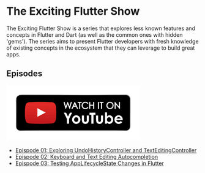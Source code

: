 # The Exciting Flutter Show

The Exciting Flutter Show is a series that explores less known features and concepts in Flutter and Dart (as well as the common ones with hidden 'gems'). The series aims to present Flutter developers with fresh knowledge of existing concepts in the ecosystem that they can leverage to build great apps.

## Episodes

[![alt text][1.1]][1]

[1.1]: https://raw.githubusercontent.com/Crazelu/TheExcitingFlutterShow/main/assets/youtube.png (Watch on YouTube)

[1]: https://www.youtube.com/playlist?list=PLllb1PeL7qK-3UjO4wBkU-V-XqskGBY6q

- [Epispode 01: Exploring UndoHistoryController and TextEditingController](https://github.com/Crazelu/TheExcitingFlutterShow/tree/main/episode1)
- [Epispode 02: Keyboard and Text Editing Autocompletion](https://github.com/Crazelu/TheExcitingFlutterShow/tree/main/episode2)
- [Epispode 03: Testing AppLifecycleState Changes in Flutter](https://github.com/Crazelu/TheExcitingFlutterShow/tree/main/episode3)
